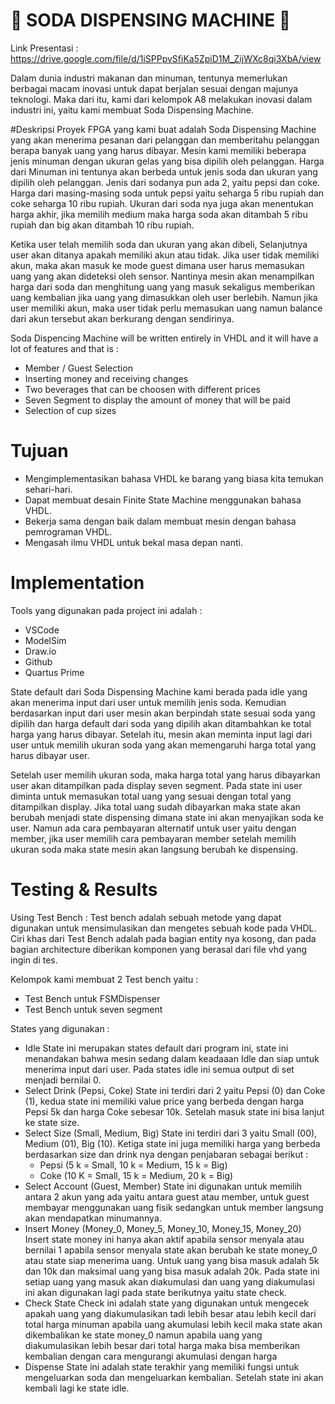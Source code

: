 # 🥤 SODA DISPENSING MACHINE 🥤

Link Presentasi : https://drive.google.com/file/d/1iSPPpvSfiKa5ZpiD1M_ZijWXc8qi3XbA/view 

Dalam dunia industri makanan dan minuman, tentunya memerlukan berbagai macam inovasi untuk dapat berjalan sesuai dengan majunya teknologi. Maka dari itu, kami dari kelompok A8 melakukan inovasi dalam industri ini, yaitu kami membuat Soda Dispensing Machine. 

#Deskripsi Proyek
FPGA yang kami buat adalah Soda Dispensing Machine yang akan menerima pesanan dari pelanggan dan memberitahu pelanggan berapa banyak uang yang harus dibayar. Mesin kami memiliki beberapa jenis minuman dengan ukuran gelas yang bisa dipilih oleh pelanggan. Harga dari Minuman ini tentunya akan berbeda untuk jenis soda dan ukuran yang dipilih oleh pelanggan. Jenis dari sodanya pun ada 2, yaitu pepsi dan coke. Harga dari masing-masing soda untuk pepsi yaitu seharga 5 ribu rupiah dan coke seharga 10 ribu rupiah. Ukuran dari soda nya juga akan menentukan harga akhir, jika memilih medium maka harga soda akan ditambah 5 ribu rupiah dan big akan ditambah 10 ribu rupiah.

Ketika user telah memilih soda dan ukuran yang akan dibeli, Selanjutnya user akan ditanya apakah memiliki akun atau tidak. Jika user tidak memiliki akun, maka akan masuk ke mode guest dimana user harus memasukan uang yang akan dideteksi oleh sensor. Nantinya mesin akan menampilkan harga dari soda dan menghitung uang yang masuk sekaligus memberikan uang kembalian jika uang yang dimasukkan oleh user berlebih. Namun jika user memiliki akun, maka user tidak perlu memasukan uang namun balance dari akun tersebut akan berkurang dengan sendirinya.

Soda Dispencing Machine will be written entirely in VHDL and it will have a lot of features and that is :
 - Member / Guest Selection
 - Inserting money and receiving changes
 - Two beverages that can be choosen with different prices
 - Seven Segment to display the amount of money that will be paid
 - Selection of cup sizes

# Tujuan
 - Mengimplementasikan bahasa VHDL ke barang yang biasa kita temukan sehari-hari.
 - Dapat membuat desain Finite State Machine menggunakan bahasa VHDL.
 - Bekerja sama dengan baik dalam membuat mesin dengan bahasa pemrograman VHDL.
 - Mengasah ilmu VHDL untuk bekal masa depan nanti.

# Implementation
Tools yang digunakan pada project ini adalah : 
 - VSCode
 - ModelSim
 - Draw.io
 - Github
 - Quartus Prime

State default dari Soda Dispensing Machine kami berada pada idle yang akan menerima input dari user untuk memilih jenis soda. Kemudian berdasarkan input dari user mesin akan berpindah state sesuai soda yang dipilih dan harga default dari soda yang dipilih akan ditambahkan ke total harga yang harus dibayar. Setelah itu, mesin akan meminta input lagi dari user untuk memilih ukuran soda yang akan memengaruhi harga total yang harus dibayar user. 

Setelah user memilih ukuran soda, maka harga total yang harus dibayarkan user akan ditampilkan pada display seven segment. Pada state ini user diminta untuk memasukan total uang yang sesuai dengan total yang ditampilkan display. Jika total uang sudah dibayarkan maka state akan berubah menjadi state dispensing dimana state ini akan menyajikan soda ke user. Namun ada cara pembayaran alternatif untuk user yaitu dengan member, jika user memilih cara pembayaran member setelah memilih ukuran soda maka state mesin akan langsung berubah ke dispensing.

# Testing & Results
Using Test Bench :
Test bench adalah sebuah metode yang dapat digunakan untuk mensimulasikan dan mengetes sebuah kode pada VHDL. Ciri khas dari Test Bench adalah pada bagian entity nya kosong, dan pada bagian architecture diberikan komponen yang berasal dari file vhd yang ingin di tes.

Kelompok kami membuat 2 Test bench yaitu :
 - Test Bench untuk FSMDispenser
 - Test Bench untuk seven segment 

States yang digunakan :
 - Idle
 State ini merupakan states default dari program ini, state ini menandakan bahwa mesin sedang dalam keadaaan Idle dan siap untuk menerima input dari user. Pada states idle ini semua output di set menjadi bernilai 0.
 - Select Drink (Pepsi, Coke)
State ini terdiri dari 2 yaitu Pepsi (0) dan Coke (1), kedua state ini memiliki value price yang berbeda dengan harga Pepsi 5k dan harga Coke sebesar 10k. Setelah masuk state ini bisa lanjut ke state size.
 - Select Size (Small, Medium, Big)
State ini terdiri dari 3 yaitu Small (00), Medium (01), Big (10). Ketiga state ini juga memiliki harga yang berbeda berdasarkan size dan drink nya dengan penjabaran sebagai berikut :
     - Pepsi
      (5 k = Small, 10 k = Medium, 15 k = Big)
     - Coke
      (10 K = Small, 15 k = Medium, 20 k = Big)
 - Select Account (Guest, Member)
State ini digunakan untuk memilih antara 2 akun yang ada yaitu antara guest atau member, untuk guest membayar menggunakan uang fisik sedangkan untuk member langsung akan mendapatkan minumannya.
 - Insert Money (Money_0, Money_5, Money_10, Money_15, Money_20)
Insert state money ini hanya akan aktif apabila sensor menyala atau bernilai 1 apabila sensor menyala state akan berubah ke state money_0 atau state siap menerima uang. Untuk uang yang bisa masuk adalah 5k dan 10k dan maksimal uang yang bisa masuk adalah 20k. Pada state ini setiap uang yang masuk akan diakumulasi dan uang yang diakumulasi ini akan digunakan lagi pada state berikutnya yaitu state check.
 - Check
State Check ini adalah state yang digunakan untuk mengecek apakah uang yang diakumulasikan tadi lebih besar atau lebih kecil dari total harga minuman apabila uang akumulasi lebih kecil maka state akan dikembalikan ke state money_0 namun apabila uang yang diakumulasikan lebih besar dari total harga maka bisa memberikan kembalian dengan cara mengurangi akumulasi dengan harga
 - Dispense
 State ini adalah state terakhir yang memiliki fungsi untuk mengeluarkan soda dan mengeluarkan kembalian. Setelah state ini akan kembali lagi ke state idle.




